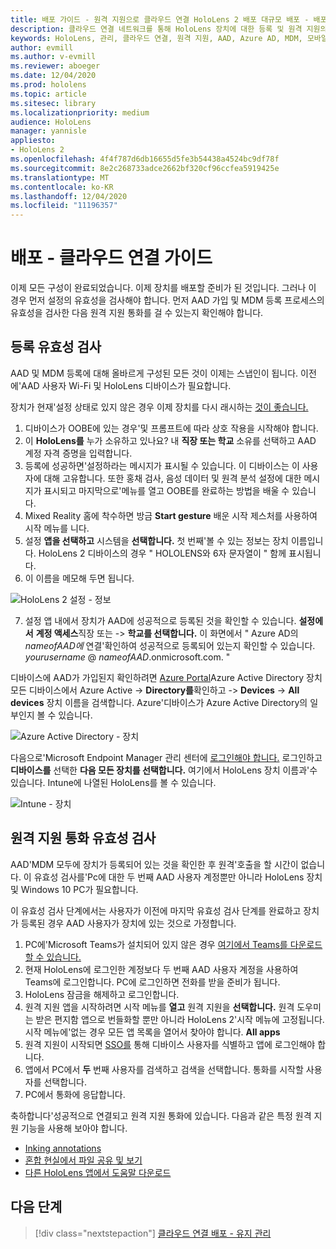 ```yaml
---
title: 배포 가이드 - 원격 지원으로 클라우드 연결 HoloLens 2 배포 대규모 배포 - 배포
description: 클라우드 연결 네트워크를 통해 HoloLens 장치에 대한 등록 및 원격 지원의 유효성을 검사하는 방법
keywords: HoloLens, 관리, 클라우드 연결, 원격 지원, AAD, Azure AD, MDM, 모바일 장치 관리
author: evmill
ms.author: v-evmill
ms.reviewer: aboeger
ms.date: 12/04/2020
ms.prod: hololens
ms.topic: article
ms.sitesec: library
ms.localizationpriority: medium
audience: HoloLens
manager: yannisle
appliesto:
- HoloLens 2
ms.openlocfilehash: 4f4f787d6db16655d5fe3b54438a4524bc9df78f
ms.sourcegitcommit: 8e2c268733adce2662bf320cf96ccfea5919425e
ms.translationtype: MT
ms.contentlocale: ko-KR
ms.lasthandoff: 12/04/2020
ms.locfileid: "11196357"
---
```

# 배포 - 클라우드 연결 가이드

이제 모든 구성이 완료되었습니다. 이제 장치를 배포할 준비가 된 것입니다. 그러나 이 경우 먼저 설정의 유효성을 검사해야 합니다. 먼저 AAD 가입 및 MDM 등록 프로세스의 유효성을 검사한 다음 원격 지원 통화를 걸 수 있는지 확인해야 합니다.

## 등록 유효성 검사

AAD 및 MDM 등록에 대해 올바르게 구성된 모든 것이 이제는 스냅인이 됩니다. 이전에&#39;AAD 사용자 Wi-Fi 및 HoloLens 디바이스가 필요합니다.

장치가 현재&#39;설정 상태로 있지 않은 경우 이제 장치를 다시 래시하는 [것이 좋습니다.](https://docs.microsoft.com/hololens/hololens-recovery#clean-reflash-the-device)

1. 디바이스가 OOBE에 있는 경우&#39;및 프롬프트에 따라 상호 작용을 시작해야 합니다. 
1. 이 **HoloLens를** 누가 소유하고 있나요? 내 **직장 또는 학교** 소유를 선택하고 AAD 계정 자격 증명을 입력합니다.
1. 등록에 성공하면&#39;설정하라는 메시지가 표시될 수 있습니다. 이 디바이스는 이 사용자에 대해 고유합니다. 또한 홍채 검사, 음성 데이터 및 원격 분석 설정에 대한 메시지가 표시되고 마지막으로&#39;메뉴를 열고 OOBE를 완료하는 방법을 배울 수 있습니다.
1. Mixed Reality 홈에 착수하면 방금 **Start gesture** 배운 시작 제스처를 사용하여 시작 메뉴를 니다. 
1. 설정 **앱을 선택하고** 시스템을 **선택합니다.** 첫 번째&#39;볼 수 있는 정보는 장치 이름입니다. HoloLens 2 디바이스의 경우 &quot; HOLOLENS와 6자 문자열이 &quot; 함께 표시됩니다. 
1. 이 이름을 메모해 두면 됩니다.

![HoloLens 2 설정 - 정보](./images/hololens2-settings-about.jpg)

7. 설정 앱 내에서 장치가 AAD에 성공적으로 등록된 것을 확인할 수 있습니다. **설정에서** **계정 액세스**직장 또는  ->  **학교를 선택합니다.** 이 화면에서 &quot; Azure AD의 _nameofAAD에_ 연결&#39;확인하여 성공적으로 등록되어 있는지 확인할 수 있습니다. _yourusername_ @ _nameofAAD_.onmicrosoft.com. &quot;

디바이스에 AAD가 가입된지 확인하려면 [Azure Portal](https://portal.azure.com/#home)Azure Active Directory 장치 모든 디바이스에서 Azure Active  ->  **Directory를**확인하고  ->  **Devices**  ->  **All devices** 장치 이름을 검색합니다. Azure&#39;디바이스가 Azure Active Directory의 일부인지 볼 수 있습니다.

![Azure Active Directory - 장치](./images/aad-enrollment.png)

다음으로&#39;Microsoft Endpoint Manager 관리 센터에 [로그인해야 합니다.](https://endpoint.microsoft.com/#home) 로그인하고 **디바이스를** 선택한 **다음 모든 장치를 선택합니다.** 여기에서 HoloLens 장치 이름과&#39;수 있습니다. Intune에 나열된 HoloLens를 볼 수 있습니다.

![Intune - 장치](./images/endpoint-all-devices-enrolled.png)

## 원격 지원 통화 유효성 검사

AAD&#39;MDM 모두에 장치가 등록되어 있는 것을 확인한 후 원격&#39;호출을 할 시간이 없습니다. 이 유효성 검사를&#39;Pc에 대한 두 번째 AAD 사용자 계정뿐만 아니라 HoloLens 장치 및 Windows 10 PC가 필요합니다.

이 유효성 검사 단계에서는 사용자가 이전에 마지막 유효성 검사 단계를 완료하고 장치가 등록된 경우 AAD 사용자가 장치에 있는 것으로 가정합니다.

1. PC에&#39;Microsoft Teams가 설치되어 있지 않은 경우 [여기에서 Teams를 다운로드할 수 있습니다.](https://www.microsoft.com/microsoft-365/microsoft-teams/download-app)
2. 현재 HoloLens에 로그인한 계정보다 두 번째 AAD 사용자 계정을 사용하여 Teams에 로그인합니다. PC에 로그인하면 전화를 받을 준비가 됩니다.
3. HoloLens 잠금을 해제하고 로그인합니다.
4. 원격 지원 앱을 시작하려면 시작 메뉴를 **열고** 원격 지원을 **선택합니다.** 원격 도우미는 받은 편지함 앱으로 번들화할 뿐만 아니라 HoloLens 2&#39;시작 메뉴에 고정됩니다. 시작 메뉴에&#39;없는 경우 모든 앱 목록을 열어서 찾아야 합니다. **All apps**
5. 원격 지원이 시작되면 [SSO를](https://docs.microsoft.com/azure/active-directory/manage-apps/what-is-single-sign-on) 통해 디바이스 사용자를 식별하고 앱에 로그인해야 합니다.
6. 앱에서 PC에서 **두** 번째 사용자를 검색하고 검색을 선택합니다. 통화를 시작할 사용자를 선택합니다.
7. PC에서 통화에 응답합니다.

축하합니다&#39;성공적으로 연결되고 원격 지원 통화에 있습니다. 다음과 같은 특정 원격 지원 기능을 사용해 보아야 합니다.

- [Inking annotations](https://docs.microsoft.com/dynamics365/mixed-reality/remote-assist/add-annotations-hololens)
- [혼합 현실에서 파일 공유 및 보기](https://docs.microsoft.com/dynamics365/mixed-reality/remote-assist/display-save-files)
- [다른 HoloLens 앱에서 도움말 다운로드](https://docs.microsoft.com/dynamics365/mixed-reality/remote-assist/get-help-hololens-app-hololens)

## 다음 단계

> [!div class="nextstepaction"]
> [클라우드 연결 배포 - 유지 관리](hololens2-cloud-connected-maintain.md)